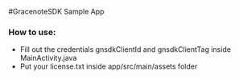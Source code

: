 #GracenoteSDK Sample App


### How to use:
* Fill out the credentials gnsdkClientId and gnsdkClientTag inside MainActivity.java
* Put your license.txt inside app/src/main/assets folder
